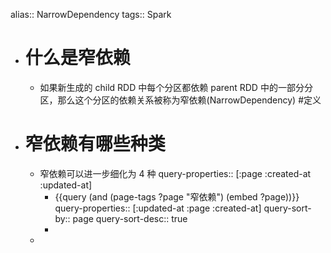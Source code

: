 alias:: NarrowDependency
tags:: Spark

- # 什么是窄依赖
	- 如果新生成的 child RDD 中每个分区都依赖 parent RDD 中的一部分分区，那么这个分区的依赖关系被称为窄依赖(NarrowDependency) #定义
- # 窄依赖有哪些种类
	- 窄依赖可以进一步细化为 4 种
	  query-properties:: [:page :created-at :updated-at]
		- {{query (and (page-tags ?page "窄依赖") (embed ?page))}}
		  query-properties:: [:updated-at :page :created-at]
		  query-sort-by:: page
		  query-sort-desc:: true
		-
	-